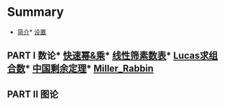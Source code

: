 # Summary

* [简介](README.md)* [设置](Setting/Setting.md)

## PART I 数论* [快速幂&乘](数论/快速幂.md)* [线性筛素数表](数论/线性筛素数表.md)* [Lucas求组合数](数论/Lucas求组合数.md)* [中国剩余定理](数论/中国剩余定理.md)* [Miller\_Rabbin](数论/miller_rabbin.md)

## PART II 图论
